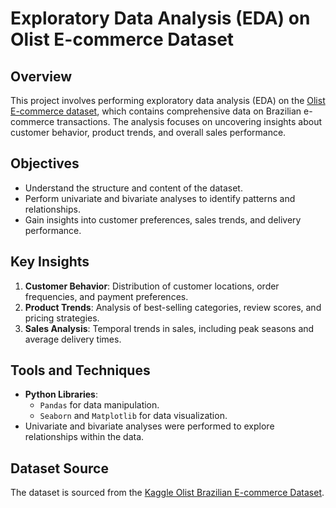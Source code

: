 
# Exploratory Data Analysis (EDA) on Olist E-commerce Dataset

## Overview  
This project involves performing exploratory data analysis (EDA) on the [Olist E-commerce dataset](https://www.kaggle.com/datasets/olistbr/brazilian-ecommerce), which contains comprehensive data on Brazilian e-commerce transactions. The analysis focuses on uncovering insights about customer behavior, product trends, and overall sales performance.

## Objectives  
- Understand the structure and content of the dataset.  
- Perform univariate and bivariate analyses to identify patterns and relationships.  
- Gain insights into customer preferences, sales trends, and delivery performance.

## Key Insights  
1. **Customer Behavior**: Distribution of customer locations, order frequencies, and payment preferences.  
2. **Product Trends**: Analysis of best-selling categories, review scores, and pricing strategies.  
3. **Sales Analysis**: Temporal trends in sales, including peak seasons and average delivery times.  

## Tools and Techniques  
- **Python Libraries**:  
  - `Pandas` for data manipulation.  
  - `Seaborn` and `Matplotlib` for data visualization.  
- Univariate and bivariate analyses were performed to explore relationships within the data.  

## Dataset Source  
The dataset is sourced from the [Kaggle Olist Brazilian E-commerce Dataset](https://www.kaggle.com/datasets/olistbr/brazilian-ecommerce).
